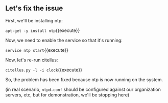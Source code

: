 ## Let's fix the issue

First, we'll be installing ntp:

`apt-get -y install ntp`{{execute}}

Now, we need to enable the service so that it's running:

`service ntp start`{{execute}}

Now, let's re-run citellus:

`citellus.py -l -i clock`{{execute}}

So, the problem has been fixed because ntp is now running on the system.

(in real scenario, `ntpd.conf` should be configured against our organization
servers, etc, but for demonstration, we'll be stopping here)
